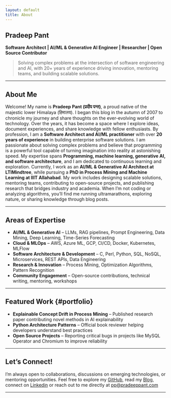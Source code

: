 ```yaml
---
layout: default
title: About
---
```


## Pradeep Pant  
**Software Architect | AI/ML & Generative AI Engineer | Researcher | Open Source Contributor**

> Solving complex problems at the intersection of software engineering and AI, with 20+ years of experience driving innovation, mentoring teams, and building scalable solutions.

<!-- [View Portfolio](#portfolio) | [Read My Blog](https://pradeeppant.com/blog) -->

---

## About Me

Welcome! My name is **Pradeep Pant (प्रदीप पन्त)**, a proud native of the majestic lower Himalaya (हिमालय). I began this blog in the autumn of 2007 to chronicle my journey and share thoughts on the ever-evolving world of technology. Over the years, it has become a space where I explore ideas, document experiences, and share knowledge with fellow enthusiasts. By profession, I am a **Software Architect and AI/ML practitioner** with over **20 years of experience** in building enterprise software solutions. I am passionate about solving complex problems and believe that programming is a powerful tool capable of turning imagination into reality at astonishing speed. My expertise spans **Programming, machine learning, generative AI, and software architecture**, and I am dedicated to continuous learning and exploration. Currently, I work as an **AI/ML & Generative AI Architect at LTIMindtree**, while pursuing a **PhD in Process Mining and Machine Learning at IIIT Allahabad**. My work includes designing scalable solutions, mentoring teams, contributing to open-source projects, and publishing research that bridges industry and academia. When I’m not coding or analyzing algorithms, you’ll find me running ultramarathons, exploring nature, or sharing knowledge through blog posts.

---

## Areas of Expertise

- **AI/ML & Generative AI** – LLMs, RAG pipelines, Prompt Engineering, Data Mining, Deep Learning, Time-Series Forecasting  
- **Cloud & MLOps** – AWS, Azure ML, GCP, CI/CD, Docker, Kubernetes, MLFlow  
- **Software Architecture & Development** – C, Perl, Python, SQL, NoSQL, Microservices, REST APIs, Data Engineering  
- **Research & Innovation** – Process Mining, Optimization Algorithms, Pattern Recognition
- **Community Engagement** – Open-source contributions, technical writing, mentoring, workshops

---

## Featured Work {#portfolio}

- **Explainable Concept Drift in Process Mining** – Published research paper contributing novel methods in AI explainability  
- **Python Architecture Patterns** – Official book reviewer helping developers understand best practices  
- **Open Source Projects** – Reporting critical bugs in projects like MySQL Operator and Chromium to improve reliability  

<!-- Explore more details about my work, insights, and projects in the [Blog](https://pradeeppant.com/blog). -->

---

## Let’s Connect!

I’m always open to collaborations, discussions on emerging technologies, or mentoring opportunities. Feel free to explore my [GitHub](https://github.com/ppant), read my [Blog](https://pradeeppant.com/blog), connect on [Linkedin](https://www.linkedin.com/in/ppant/) or reach out to me directly at <a href="mailto:pp@pradeeppant.com">pp@pradeeppant.com</a>

---

